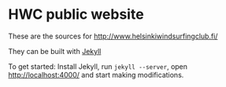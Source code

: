 HWC public website
==================

These are the sources for http://www.helsinkiwindsurfingclub.fi/

They can be built with [Jekyll](https://github.com/mojombo/jekyll)

To get started: Install Jekyll, run `jekyll --server`, open [http://localhost:4000/](http://localhost:4000/) and start making modifications.
